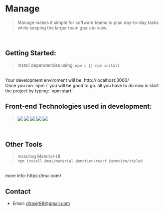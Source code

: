 # Manage

> Manage makes it simple for software teams to plan day-to-day tasks while keeping the larger team goals in view.
<br />


## Getting Started:
> Install dependencies using: `npm i || npm install`


</br >
Your development enviroment will be: http://localhost:3000/
</br>
Once you ran `npm i` you will be good to go. all you have to do now is start the project by typing: `npm start`


## Front-end Technologies used in development:
>![](https://img.shields.io/badge/HTML-informational?style=flat&logo=<LOGO_NAME>&logoColor=white&color=red)
![](https://img.shields.io/badge/CSS-informational?style=flat&logo=<LOGO_NAME>&logoColor=white&color=red)
![](https://img.shields.io/badge/JavaScript-informational?style=flat&logo=<LOGO_NAME>&logoColor=white&color=red)
![](https://img.shields.io/badge/React-informational?style=flat&logo=<LOGO_NAME>&logoColor=white&color=red)
![](https://img.shields.io/badge/MaterialUI-mational?style=flat&logo=<LOGO_NAME>&logoColor=white&color=red)
<br />


## Other Tools

> Installing Material-UI <br /> `npm install @mui/material @emotion/react @emotion/styled`
<br />
more info: https://mui.com/



## Contact
* Email: dlrayjr89@gmail.com 
